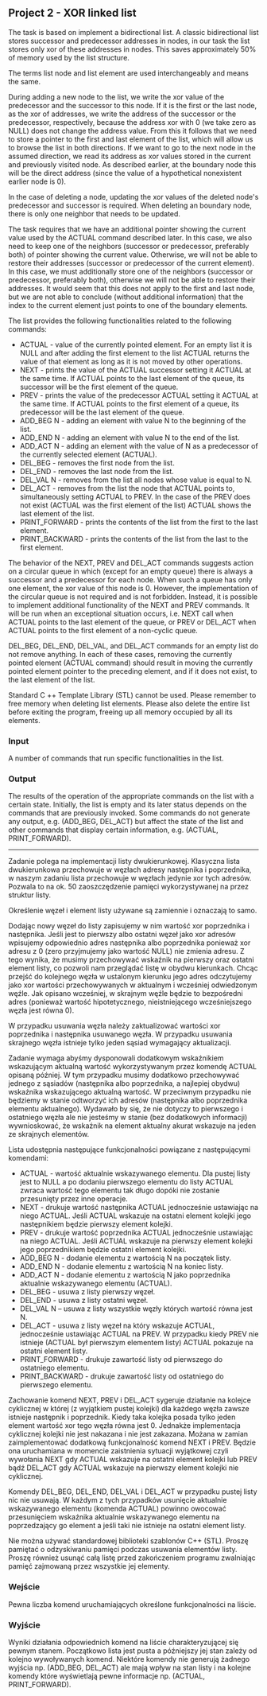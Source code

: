 ## Project 2 - XOR linked list

The task is based on implement a bidirectional list. A classic bidirectional list stores successor and predecessor addresses in nodes, in our task the list stores only xor of these addresses in nodes. This saves approximately 50% of memory used by the list structure.

The terms list node and list element are used interchangeably and means the same.

During adding a new node to the list, we write the xor value of the predecessor and the successor to this node. If it is the first or the last node, as the xor of addresses, we write the address of the successor or the predecessor, respectively, because the address xor with 0 (we take zero as NULL) does not change the address value. From this it follows that we need to store a pointer to the first and last element of the list, which will allow us to browse the list in both directions. If we want to go to the next node in the assumed direction, we read its address as xor values stored in the current and previously visited node. As described earlier, at the boundary node this will be the direct address (since the value of a hypothetical nonexistent earlier node is 0).

In the case of deleting a node, updating the xor values of the deleted node's predecessor and successor is required. When deleting an boundary node, there is only one neighbor that needs to be updated.

The task requires that we have an additional pointer showing the current value used by the ACTUAL command described later. In this case, we also need to keep one of the neighbors (successor or predecessor, preferably both) of pointer showing the current value. Otherwise, we will not be able to restore their addresses (successor or predecessor of the current element). In this case, we must additionally store one of the neighbors (successor or predecessor, preferably both), otherwise we will not be able to restore their addresses. It would seem that this does not apply to the first and last node, but we are not able to conclude (without additional information) that the index to the current element just points to one of the boundary elements.

The list provides the following functionalities related to the following commands:

- ACTUAL - value of the currently pointed element. For an empty list it is NULL and after adding the first element to the list ACTUAL returns the value of that element as long as it is not moved by other operations.
- NEXT - prints the value of the ACTUAL successor setting it ACTUAL at the same time. If ACTUAL points to the last element of the queue, its successor will be the first element of the queue.
- PREV - prints the value of the predecessor ACTUAL setting it ACTUAL at the same time. If ACTUAL points to the first element of a queue, its predecessor will be the last element of the queue.
- ADD_BEG N - adding an element with value N to the beginning of the list.
- ADD_END N - adding an element with value N to the end of the list.
- ADD_ACT N - adding an element with the value of N as a predecessor of the currently selected element (ACTUAL).
- DEL_BEG - removes the first node from the list.
- DEL_END - removes the last node from the list.
- DEL_VAL N - removes from the list all nodes whose value is equal to N.
- DEL_ACT - removes from the list the node that ACTUAL points to, simultaneously setting ACTUAL to PREV. In the case of the PREV does not exist (ACTUAL was the first element of the list) ACTUAL shows the last element of the list.
- PRINT_FORWARD - prints the contents of the list from the first to the last element.
- PRINT_BACKWARD - prints the contents of the list from the last to the first element.

The behavior of the NEXT, PREV and DEL_ACT commands suggests action on a circular queue in which (except for an empty queue) there is always a successor and a predecessor for each node. When such a queue has only one element, the xor value of this node is 0. However, the implementation of the circular queue is not required and is not forbidden. Instead, it is possible to implement additional functionality of the NEXT and PREV commands. It will be run when an exceptional situation occurs, i.e. NEXT call when ACTUAL points to the last element of the queue, or PREV or DEL_ACT when ACTUAL points to the first element of a non-cyclic queue.

DEL_BEG, DEL_END, DEL_VAL, and DEL_ACT commands for an empty list do not remove anything. In each of these cases, removing the currently pointed element (ACTUAL command) should result in moving the currently pointed element pointer to the preceding element, and if it does not exist, to the last element of the list.

Standard C ++ Template Library (STL) cannot be used. Please remember to free memory when deleting list elements. Please also delete the entire list before exiting the program, freeing up all memory occupied by all its elements.

### Input

A number of commands that run specific functionalities in the list.

### Output

The results of the operation of the appropriate commands on the list with a certain state. Initially, the list is empty and its later status depends on the commands that are previously invoked. Some commands do not generate any output, e.g. (ADD_BEG, DEL_ACT) but affect the state of the list and other commands that display certain information, e.g. (ACTUAL, PRINT_FORWARD).

----------------------------------------------------------------------------------------------------------------------------------------------------

Zadanie polega na implementacji listy dwukierunkowej. Klasyczna lista dwukierunkowa przechowuje w węzłach adresy następnika i poprzednika, w naszym zadaniu lista przechowuje w węzłach jedynie xor tych adresów. Pozwala to na ok. 50 zaoszczędzenie pamięci wykorzystywanej na przez struktur listy.

Określenie węzeł i element listy używane są zamiennie i oznaczają to samo.

Dodając nowy węzeł do listy zapisujemy w nim wartość xor poprzednika i następnika. Jeśli jest to pierwszy albo ostatni węzeł jako xor adresów wpisujemy odpowiednio adres następnika albo poprzednika ponieważ xor adresu z 0 (zero przyjmujemy jako wartość NULL) nie zmienia adresu. Z tego wynika, że musimy przechowywać wskaźnik na pierwszy oraz ostatni element listy, co pozwoli nam przeglądać listę w obydwu kierunkach. Chcąc przejść do kolejnego węzła w ustalonym kierunku jego adres odczytujemy jako xor wartości przechowywanych w aktualnym i wcześniej odwiedzonym węźle. Jak opisano wcześniej, w skrajnym węźle będzie to bezpośredni adres (ponieważ wartość hipotetycznego, nieistniejącego wcześniejszego węzła jest równa 0).

W przypadku usuwania węzła należy zaktualizować wartości xor poprzednika i następnika usuwanego węzła. W przypadku usuwania skrajnego węzła istnieje tylko jeden sąsiad wymagający aktualizacji.

Zadanie wymaga abyśmy dysponowali dodatkowym wskaźnikiem wskazującym aktualną wartość wykorzystywanym przez komendę ACTUAL opisaną później. W tym przypadku musimy dodatkowo przechowywać jednego z sąsiadów (następnika albo poprzednika, a najlepiej obydwu) wskaźnika wskazującego aktualną wartość. W przeciwnym przypadku nie będziemy w stanie odtworzyć ich adresów (następnika albo poprzednika elementu aktualnego). Wydawało by się, że nie dotyczy to pierwszego i ostatniego węzła ale nie jesteśmy w stanie (bez dodatkowych informacji) wywnioskować, że wskaźnik na element aktualny akurat wskazuje na jeden ze skrajnych elementów.

Lista udostępnia następujące funkcjonalności powiązane z następującymi komendami:

- ACTUAL - wartość aktualnie wskazywanego elementu. Dla pustej listy jest to NULL a po dodaniu pierwszego elementu do listy ACTUAL zwraca wartość tego elementu tak długo dopóki nie zostanie przesunięty przez inne operacje.
- NEXT - drukuje wartość następnika ACTUAL jednocześnie ustawiając na niego ACTUAL. Jeśli ACTUAL wskazuje na ostatni element kolejki jego następnikiem będzie pierwszy element kolejki.
- PREV - drukuje wartość poprzednika ACTUAL jednocześnie ustawiając na niego ACTUAL. Jeśli ACTUAL wskazuje na pierwszy element kolejki jego poprzednikiem będzie ostatni element kolejki.
- ADD_BEG N - dodanie elementu z wartością N na początek listy.
- ADD_END N - dodanie elementu z wartością N na koniec listy.
- ADD_ACT N - dodanie elementu z wartością N jako poprzednika aktualnie wskazywanego elementu (ACTUAL).
- DEL_BEG - usuwa z listy pierwszy węzeł.
- DEL_END - usuwa z listy ostatni węzeł.
- DEL_VAL N – usuwa z listy wszystkie węzły których wartość równa jest N.
- DEL_ACT - usuwa z listy węzeł na który wskazuje ACTUAL, jednocześnie ustawiając ACTUAL na PREV. W przypadku kiedy PREV nie istnieje (ACTUAL był pierwszym elementem listy) ACTUAL pokazuje na ostatni element listy.
- PRINT_FORWARD - drukuje zawartość listy od pierwszego do ostatniego elementu.
- PRINT_BACKWARD - drukuje zawartość listy od ostatniego do pierwszego elementu.

Zachowanie komend NEXT, PREV i DEL_ACT sygeruje działanie na kolejce cyklicznej w której (z wyjątkiem pustej kolejki) dla każdego węzła zawsze istnieje następnik i poprzednik. Kiedy taka kolejka posada tylko jeden element wartość xor tego węzła równa jest 0. Jednakże implementacja cyklicznej kolejki nie jest nakazana i nie jest zakazana. Możana w zamian zaimplementować dodatkową funkcjonalność komend NEXT i PREV. Będzie ona uruchamiana w momencie zaistnienia sytuacji wyjątkowej czyli wywołania NEXT gdy ACTUAL wskazuje na ostatni element kolejki lub PREV bądź DEL_ACT gdy ACTUAL wskazuje na pierwszy element kolejki nie cyklicznej.

Komendy DEL_BEG, DEL_END, DEL_VAL i DEL_ACT w przypadku pustej listy nic nie usuwają. W każdym z tych przypadków usunięcie aktualnie wskazywanego elementu (komenda ACTUAL) powinno owocować przesunięciem wskaźnika aktualnie wskazywanego elementu na poprzedzający go element a jeśli taki nie istnieje na ostatni element listy.

Nie można używać standardowej biblioteki szablonów C++ (STL). Proszę pamiętać o odzyskiwaniu pamięci podczas usuwania elementów listy. Proszę również usunąć całą listę przed zakończeniem programu zwalniając pamięć zajmowaną przez wszystkie jej elementy.

### Wejście

Pewna liczba komend uruchamiających określone funkcjonalności na liście.

### Wyjście

Wyniki działania odpowiednich komend na liście charakteryzującej się pewnym stanem. Początkowo lista jest pusta a późniejszy jej stan zależy od kolejno wywoływanych komend. Niektóre komendy nie generują żadnego wyjścia np. (ADD_BEG, DEL_ACT) ale mają wpływ na stan listy i na kolejne komendy które wyświetlają pewne informacje np. (ACTUAL, PRINT_FORWARD).
